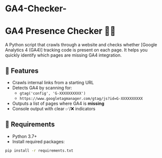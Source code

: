 # GA4-Checker-
# GA4 Presence Checker 🕵️‍♂️

A Python script that crawls through a website and checks whether [Google Analytics 4 (GA4)] tracking code is present on each page. It helps you quickly identify which pages are missing GA4 integration.

## 🚀 Features

- Crawls internal links from a starting URL
- Detects GA4 by scanning for:
  - `gtag('config', 'G-XXXXXXXXXX')`
  - `https://www.googletagmanager.com/gtag/js?id=G-XXXXXXXXXX`
- Outputs a list of pages where GA4 is **missing**
- Console output with clear ✅/❌ indicators

## 📌 Requirements

- Python 3.7+
- Install required packages:

```bash
pip install -r requirements.txt

